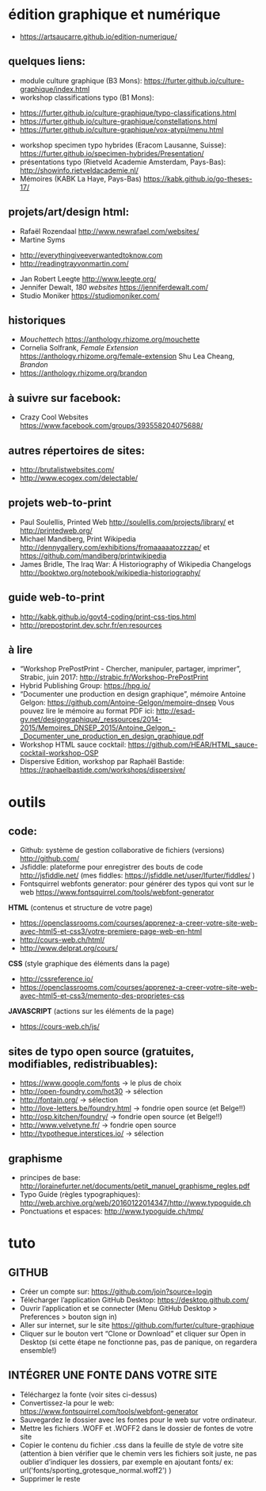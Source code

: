 # édition graphique et numérique
* https://artsaucarre.github.io/edition-numerique/


## quelques liens:

* module culture graphique (B3 Mons):
https://furter.github.io/culture-graphique/index.html
* workshop classifications typo (B1 Mons):
- https://furter.github.io/culture-graphique/typo-classifications.html
- https://furter.github.io/culture-graphique/constellations.html
- https://furter.github.io/culture-graphique/vox-atypi/menu.html
* workshop specimen typo hybrides (Eracom Lausanne, Suisse):
https://furter.github.io/specimen-hybrides/Presentation/
* présentations typo (Rietveld Academie Amsterdam, Pays-Bas):
http://showinfo.rietveldacademie.nl/
* Mémoires (KABK La Haye, Pays-Bas)
https://kabk.github.io/go-theses-17/

## projets/art/design html:
* Rafaël Rozendaal http://www.newrafael.com/websites/
* Martine Syms
- http://everythingiveeverwantedtoknow.com
- http://readingtrayvonmartin.com/
* Jan Robert Leegte
http://www.leegte.org/
* Jennifer Dewalt, *180 websites*
https://jenniferdewalt.com/
* Studio Moniker
https://studiomoniker.com/

## historiques

* *Mouchette*ch https://anthology.rhizome.org/mouchette
* Cornelia Solfrank, *Female Extension*
https://anthology.rhizome.org/female-extension
Shu Lea Cheang, *Brandon*
* https://anthology.rhizome.org/brandon

## à suivre sur facebook:
* Crazy Cool Websites https://www.facebook.com/groups/393558204075688/

## autres répertoires de sites:
* http://brutalistwebsites.com/
* http://www.ecogex.com/delectable/

## projets web-to-print
* Paul Soulellis, Printed Web http://soulellis.com/projects/library/ et http://printedweb.org/
* Michael Mandiberg, Print Wikipedia http://dennygallery.com/exhibitions/fromaaaaatozzzap/ et https://github.com/mandiberg/printwikipedia
* James Bridle, The Iraq War: A Historiography of Wikipedia Changelogs http://booktwo.org/notebook/wikipedia-historiography/

## guide web-to-print
* http://kabk.github.io/govt4-coding/print-css-tips.html
* http://prepostprint.dev.schr.fr/en:resources

## à lire
* “Workshop PrePostPrint - Chercher, manipuler, partager, imprimer”, Strabic, juin 2017: http://strabic.fr/Workshop-PrePostPrint
* Hybrid Publishing Group: https://hpg.io/
* “Documenter une production en design graphique”, mémoire Antoine Gelgon: https://github.com/Antoine-Gelgon/memoire-dnsep
Vous pouvez lire le mémoire au format PDF ici: http://esad-gv.net/designgraphique/_ressources/2014-2015/Memoires_DNSEP_2015/Antoine_Gelgon_-_Documenter_une_production_en_design_graphique.pdf
* Workshop HTML sauce cocktail: https://github.com/HEAR/HTML_sauce-cocktail-workshop-OSP
* Dispersive Edition, workshop par Raphaël Bastide: https://raphaelbastide.com/workshops/dispersive/

# outils

## code:

* Github: système de gestion collaborative de fichiers (versions) http://github.com/
* Jsfiddle: plateforme pour enregistrer des bouts de code http://jsfiddle.net/ (mes fiddles: https://jsfiddle.net/user/lfurter/fiddles/ )
* Fontsquirrel webfonts generator: pour générer des typos qui vont sur le web https://www.fontsquirrel.com/tools/webfont-generator

**HTML** (contenus et structure de votre page)
* https://openclassrooms.com/courses/apprenez-a-creer-votre-site-web-avec-html5-et-css3/votre-premiere-page-web-en-html
* http://cours-web.ch/html/
* http://www.delprat.org/cours/

**CSS** (style graphique des éléments dans la page)
* http://cssreference.io/
* https://openclassrooms.com/courses/apprenez-a-creer-votre-site-web-avec-html5-et-css3/memento-des-proprietes-css

**JAVASCRIPT** (actions sur les éléments de la page)
* https://cours-web.ch/js/


## sites de typo open source (gratuites, modifiables, redistribuables):
* https://www.google.com/fonts → le plus de choix
* http://open-foundry.com/hot30 → sélection
* http://fontain.org/ → sélection
* http://love-letters.be/foundry.html → fondrie open source (et Belge!!)
* http://osp.kitchen/foundry/ → fondrie open source (et Belge!!)
* http://www.velvetyne.fr/ → fondrie open source
* http://typotheque.interstices.io/ → sélection

## graphisme
* principes de base: http://lorainefurter.net/documents/petit_manuel_graphisme_regles.pdf
* Typo Guide (règles typographiques): http://web.archive.org/web/20160122014347/http://www.typoguide.ch
* Ponctuations et espaces: http://www.typoguide.ch/tmp/

# tuto

## GITHUB

* Créer un compte sur: https://github.com/join?source=login
* Télécharger l’application GitHub Desktop: https://desktop.github.com/
* Ouvrir l’application et se connecter (Menu GitHub Desktop > Preferences > bouton sign in)
* Aller sur internet, sur le site https://github.com/furter/culture-graphique
* Cliquer sur le bouton vert “Clone or Download” et cliquer sur Open in Desktop
(si cette étape ne fonctionne pas, pas de panique, on regardera ensemble!)

## INTÉGRER UNE FONTE DANS VOTRE SITE

* Téléchargez la fonte (voir sites ci-dessus) 
* Convertissez-la pour le web: https://www.fontsquirrel.com/tools/webfont-generator
* Sauvegardez le dossier avec les fontes pour le web sur votre ordinateur. 
* Mettre les fichiers .WOFF et .WOFF2 dans le dossier de fontes de votre site
* Copier le contenu du fichier .css dans la feuille de style de votre site (attention à bien vérifier que le chemin vers les fichiers soit juste, ne pas oublier d’indiquer les dossiers, par exemple en ajoutant fonts/ ex: url('fonts/sporting_grotesque_normal.woff2') )
* Supprimer le reste
